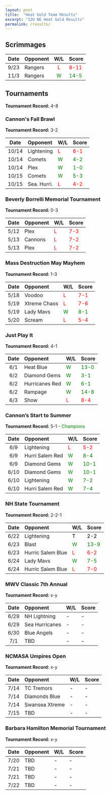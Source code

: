 ```yaml
---
layout: post
title:  "Heat Gold Team Results"
excerpt: "12U NE Heat Gold Results"
permalink: /results/
---
```


## Scrimmages

|Date  | Opponent | W/L | Score |
|:----:|:--------|:----:|:----|
|9/23|Rangers|<span style="color:red">L</span>|<span style="color:red">8-11</span>|
|11/3|Rangers|<span style="color:green">W</span>|<span style="color:green">14-5</span>|


## Tournaments

**Tournament Record:** 4-8

### Cannon's Fall Brawl

**Tournament Record:** 3-2

|Date  | Opponent | W/L | Score |
|:----:|:--------|:----|:----|
| 10/14  |Lightening |<span style="color:red">L</span>|<span style="color:red">6-1</span>|
| 10/14  |Comets     |<span style="color:green">W</span>|<span style="color:green">4-2</span>|
| 10/14  |Plex       |<span style="color:green">W</span>|<span style="color:green">1-0</span>|
| 10/15  |Comets        |<span style="color:green">W</span>|<span style="color:green">5-3</span>|
| 10/15  |Sea. Hurri.   |<span style="color:red">L</span>|<span style="color:red">4-2</span>|


### Beverly Borrelli Memorial Tournament

**Tournament Record:** 0-3

|Date  | Opponent | W/L | Score |
|:----:|:--------|:----|:----|
| 5/12  |Plex    |<span style="color:red">L</span>|<span style="color:red">7-3</span>|
| 5/13  |Cannons |<span style="color:red">L</span>|<span style="color:red">7-2</span>|
| 5/13  |Plex    |<span style="color:red">L</span>|<span style="color:red">7-2</span>|


### Mass Destruction May Mayhem

**Tournament Record:** 1-3

|Date  | Opponent | W/L | Score |
|:----:|:--------|:----|:----|
| 5/18  |Voodoo |<span style="color:red">L</span>|<span style="color:red">7-1</span>|
| 5/19  |Xtreme Chaos |<span style="color:red">L</span>|<span style="color:red">7-6</span>|
| 5/19  |Lady Mavs |<span style="color:green">W</span>|<span style="color:green">8-1</span>|
| 5/20  |Scream |<span style="color:red">L</span>|<span style="color:red">5-4</span>|


### Just Play It

**Tournament Record:** 4-1

|Date  | Opponent | W/L | Score |
|:----:|:--------|:----|:----|
| 6/1  |Heat Blue |<span style="color:green">W</span>|<span style="color:green">13-0</span>|
| 6/2  |Diamond Gems |<span style="color:green">W</span>|<span style="color:green">3-1</span>|
| 6/2  |Hurricanes Red |<span style="color:green">W</span>|<span style="color:green">6-1</span>|
| 6/2  |Rampage |<span style="color:green">W</span>|<span style="color:green">14-8</span>|
| 6/3  |Show |<span style="color:red">L</span>|<span style="color:red">8-4</span>|


### Cannon’s Start to Summer

**Tournament Record:** 5-1 - <span style="color:green">Champions</span>

|Date  | Opponent | W/L | Score |
|:----:|:--------|:----|:----|
| 6/9  |Lightening |<span style="color:red">L</span>|<span style="color:red">5-2</span>|
| 6/9  |Hurri Salem Red |<span style="color:green">W</span>|<span style="color:green">8-4</span>|
| 6/9  |Diamond Gems |<span style="color:green">W</span>|<span style="color:green">10-1</span>|
| 6/10  |Diamond Gems |<span style="color:green">W</span>|<span style="color:green">10-1</span>|
| 6/10  |Lightening |<span style="color:green">W</span>|<span style="color:green">7-2</span>|
| 6/10  |Hurri Salem Red |<span style="color:green">W</span>|<span style="color:green">7-4</span>|


### NH State Tournament

**Tournament Record:** 2-2-1

|Date  | Opponent | W/L | Score |
|:----:|:--------|:----|:----|
| 6/22  |Lightening |<span style="color:black">T</span>|<span style="color:black">2-2</span>|
| 6/23  |Blast |<span style="color:green">W</span>|<span style="color:green">13-9</span>|
| 6/23  |Hurric Salem Blue |<span style="color:red">L</span>|<span style="color:red">6-2</span>|
| 6/24  |Lady Mavs |<span style="color:green">W</span>|<span style="color:green">7-5</span>|
| 6/24  |Hurric Salem Blue |<span style="color:red">L</span>|<span style="color:red">7-0</span>|


### MWV Classic 7th Annual

**Tournament Record:** x-y

|Date  | Opponent | W/L | Score |
|:----:|:--------|:----|:----|
| 6/29  |NH Lightning |<span style="color:black">-</span>|<span style="color:black">-</span>|
| 6/29  |Sea Hurricanes |<span style="color:black">-</span>|<span style="color:black">-</span>|
| 6/30  |Blue Angels |<span style="color:black">-</span>|<span style="color:black">-</span>|
| 7/1  |TBD |<span style="color:black">-</span>|<span style="color:black">-</span>|


### NCMASA Umpires Open

**Tournament Record:** x-y

|Date  | Opponent | W/L | Score |
|:----:|:--------|:----|:----|
| 7/14  |TC Tremors |<span style="color:black">-</span>|<span style="color:black">-</span>|
| 7/14  |Diamonds Blue |<span style="color:black">-</span>|<span style="color:black">-</span>|
| 7/14  |Swansea Xtreme |<span style="color:black">-</span>|<span style="color:black">-</span>|
| 7/15  |TBD |<span style="color:black">-</span>|<span style="color:black">-</span>|


### Barbara Hamilton Memorial Tournament

**Tournament Record:** x-y

|Date  | Opponent | W/L | Score |
|:----:|:--------|:----|:----|
| 7/20  |TBD |<span style="color:black">-</span>|<span style="color:black">-</span>|
| 7/21  |TBD |<span style="color:black">-</span>|<span style="color:black">-</span>|
| 7/21  |TBD |<span style="color:black">-</span>|<span style="color:black">-</span>|
| 7/22  |TBD |<span style="color:black">-</span>|<span style="color:black">-</span>|


